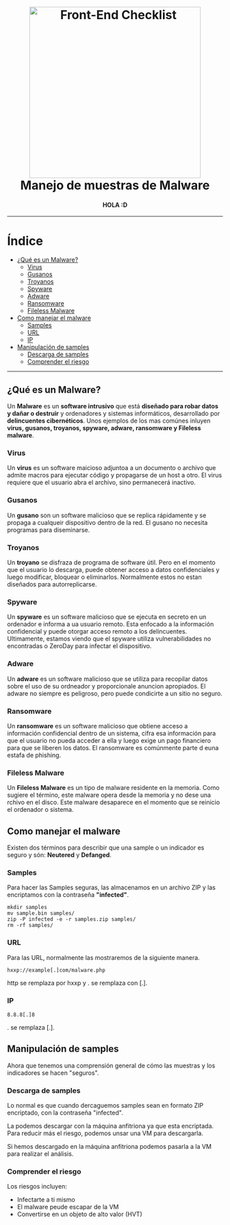 <h1 align="center">
<br>
  <img src="https://user-images.githubusercontent.com/37409883/177935743-1a022842-9b69-44c0-90af-65d354b09cff.png" alt="Front-End Checklist" width="400">
  <br>
  Manejo de muestras de Malware
  <br>
</h1>

<h4 align="center">HOLA :D</h4>

---

# Índice

- [¿Qué es un Malware?](#qué-es-un-malware)
    - [Virus](#virus)
    - [Gusanos](#gusanos)
    - [Troyanos](#troyanos)
    - [Spyware](#spyware)
    - [Adware](#adware)
    - [Ransomware](#ransomware)
    - [Fileless Malware](#fileless-malware)
- [Como manejar el malware](#como-manejar-el-malware)
    - [Samples](#samples)
    - [URL](#url)
    - [IP](#ip)
- [Manipulación de samples](#manipulación-de-samples)
    - [Descarga de samples](#descarga-de-samples)
    - [Comprender el riesgo](#comprender-el-riesgo)


---

## ¿Qué es un Malware?

Un **Malware** es un **software intrusivo** que está **diseñado para robar datos y dañar o destruir** y  ordenadores y sistemas informáticos, desarrollado por **delincuentes cibernéticos**. Unos ejemplos de los mas comúnes inluyen **virus, gusanos, troyanos, spyware, adware, ransomware y Fileless malware**.

### Virus

Un **virus** es un software maicioso adjuntoa a un documento o archivo que admite macros para ejecutar código y propagarse de un host a otro. El virus requiere que el usuario abra el archivo, sino permanecerá inactivo.

### Gusanos

Un **gusano** son un software malicioso que se replica rápidamente y se propaga a cualqueir dispositivo dentro de la red. El gusano no necesita programas para diseminarse.

### Troyanos

Un **troyano** se disfraza de programa de software útil. Pero en el momento que el usuario lo descarga, puede obtener acceso a datos confidenciales y luego modificar, bloquear o eliminarlos. Normalmente estos no estan diseñados para autorreplicarse.

### Spyware

Un **spyware** es un software malicioso que se ejecuta en secreto en un ordenador e informa a ua usuario remoto. Esta enfocado a la información confidencial y puede otorgar acceso remoto a los delincuentes. Ultimamente, estamos viendo que el spyware utiliza vulnerabilidades no encontradas o ZeroDay para infectar el dispositivo.

### Adware

Un **adware** es un software malicioso que se utiliza para recopilar datos sobre el uso de su ordneador y proporcionale anuncion apropiados. El adware no siempre es peligroso, pero puede condicirte a un sitio no seguro.

### Ransomware

Un **ransomware** es un software malicioso que obtiene acceso a información confidencial dentro de un sistema, cifra esa información para que el usuario no pueda acceder a ella y luego exige un pago financiero para que se liberen los datos. El ransomware es comúnmente parte d euna estafa de phishing.

### Fileless Malware

Un **Fileless Malware** es un tipo de malware residente en la memoria. Como sugiere el término, este malware opera desde la memoria y no dese una rchivo en el disco. Este malware desaparece en el momento que se reinicio el ordenador o sistema.

## Como manejar el malware

Existen dos términos para describir que una sample o un indicador es seguro y són: **Neutered** y **Defanged**.

### Samples

Para hacer las Samples seguras, las almacenamos en un archivo ZIP y las encriptamos con la contraseña **"infected"**.

````
mkdir samples
mv sample.bin samples/
zip -P infected -e -r samples.zip samples/
rm -rf samples/

````

### URL

Para las URL, normalmente las mostraremos de la siguiente manera.

````
hxxp://example[.]com/malware.php
````

http se remplaza por hxxp y . se remplaza con [.].

### IP

````
8.8.8[.]8
````

. se remplaza [.].

## Manipulación de samples

Ahora que tenemos una comprensión general de cómo las muestras y los indicadores se hacen "seguros".

### Descarga de samples

Lo normal es que cuando dercaguemos samples sean en formato ZIP encriptado, con la contraseña "infected".

La podemos descargar con la máquina anfitriona ya que esta encriptada. Para reducir más el riesgo, podemos unsar una VM para descargarla.

Si hemos descargado en la máquina anfitriona podemos pasarla a la VM para realizar el análisis.

### Comprender el riesgo

Los riesgos incluyen:

- Infectarte a ti mismo
- El malware peude escapar de la VM
- Convertirse en un objeto de alto valor (HVT)

